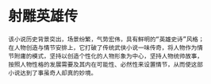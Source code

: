 # 射雕英雄传


    该小说历史背景突出，场景纷繁，气势宏伟，具有鲜明的“英雄史诗”风格；   
    在人物创造与情节安排上，它打破了传统武侠小说一味传奇，将人物作为情   
    节附庸的模式，坚持以创造个性化的人物形象为中心，坚持人物统帅故事，    
    按照人物性格的发展需要及其内在可能性、必然性来设置情节，从而使这部    
    小说达到了事虽奇人却真的妙境。